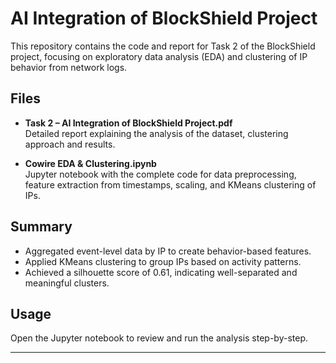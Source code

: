 # AI Integration of BlockShield Project

This repository contains the code and report for Task 2 of the BlockShield project, focusing on exploratory data analysis (EDA) and clustering of IP behavior from network logs.

## Files

- **Task 2 – AI Integration of BlockShield Project.pdf**  
  Detailed report explaining the analysis of the dataset, clustering approach and results.

- **Cowire EDA & Clustering.ipynb**  
  Jupyter notebook with the complete code for data preprocessing, feature extraction from timestamps, scaling, and KMeans clustering of IPs.

## Summary

- Aggregated event-level data by IP to create behavior-based features.  
- Applied KMeans clustering to group IPs based on activity patterns.  
- Achieved a silhouette score of 0.61, indicating well-separated and meaningful clusters.

## Usage

Open the Jupyter notebook to review and run the analysis step-by-step.

---
